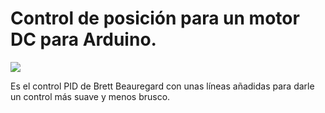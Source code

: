 # Control de posición para un motor DC para Arduino.
![](https://sites.google.com/site/proyectosroboticos/control-de-motores/control-pid-con-libreria/Arduino_PID_Control.png)
  
Es el control PID de Brett Beauregard con unas líneas añadidas para darle un control más suave y menos brusco.

